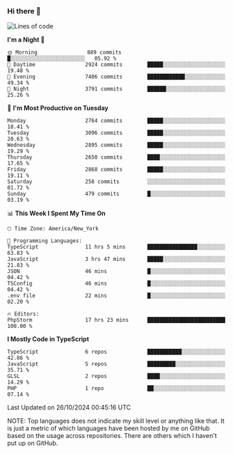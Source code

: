 ### Hi there 👋

<!--
**LynxJinxxy/LynxJinxxy** is a ✨ _special_ ✨ repository because its `README.md` (this file) appears on your GitHub profile.

Here are some ideas to get you started:

- 🔭 I’m currently working on ...
- 🌱 I’m currently learning ...
- 👯 I’m looking to collaborate on ...
- 🤔 I’m looking for help with ...
- 💬 Ask me about ...
- 📫 How to reach me: ...
- 😄 Pronouns: ...
- ⚡ Fun fact: ...
-->

<!--START_SECTION:waka-->
![Lines of code](https://img.shields.io/badge/From%20Hello%20World%20I%27ve%20Written-32.0%20million%20lines%20of%20code-blue)

**I'm a Night 🦉** 

```text
🌞 Morning                889 commits         █░░░░░░░░░░░░░░░░░░░░░░░░   05.92 % 
🌆 Daytime                2924 commits        █████░░░░░░░░░░░░░░░░░░░░   19.48 % 
🌃 Evening                7406 commits        ████████████░░░░░░░░░░░░░   49.34 % 
🌙 Night                  3791 commits        ██████░░░░░░░░░░░░░░░░░░░   25.26 % 
```
📅 **I'm Most Productive on Tuesday** 

```text
Monday                   2764 commits        █████░░░░░░░░░░░░░░░░░░░░   18.41 % 
Tuesday                  3096 commits        █████░░░░░░░░░░░░░░░░░░░░   20.63 % 
Wednesday                2895 commits        █████░░░░░░░░░░░░░░░░░░░░   19.29 % 
Thursday                 2650 commits        ████░░░░░░░░░░░░░░░░░░░░░   17.65 % 
Friday                   2868 commits        █████░░░░░░░░░░░░░░░░░░░░   19.11 % 
Saturday                 258 commits         ░░░░░░░░░░░░░░░░░░░░░░░░░   01.72 % 
Sunday                   479 commits         █░░░░░░░░░░░░░░░░░░░░░░░░   03.19 % 
```


📊 **This Week I Spent My Time On** 

```text
🕑︎ Time Zone: America/New_York

💬 Programming Languages: 
TypeScript               11 hrs 5 mins       ████████████████░░░░░░░░░   63.83 % 
JavaScript               3 hrs 47 mins       █████░░░░░░░░░░░░░░░░░░░░   21.83 % 
JSON                     46 mins             █░░░░░░░░░░░░░░░░░░░░░░░░   04.42 % 
TSConfig                 46 mins             █░░░░░░░░░░░░░░░░░░░░░░░░   04.42 % 
.env file                22 mins             █░░░░░░░░░░░░░░░░░░░░░░░░   02.20 % 

🔥 Editors: 
PhpStorm                 17 hrs 23 mins      █████████████████████████   100.00 % 
```

**I Mostly Code in TypeScript** 

```text
TypeScript               6 repos             ███████████░░░░░░░░░░░░░░   42.86 % 
JavaScript               5 repos             █████████░░░░░░░░░░░░░░░░   35.71 % 
GLSL                     2 repos             ████░░░░░░░░░░░░░░░░░░░░░   14.29 % 
PHP                      1 repo              ██░░░░░░░░░░░░░░░░░░░░░░░   07.14 % 
```




 Last Updated on 26/10/2024 00:45:16 UTC
<!--END_SECTION:waka-->
NOTE: Top languages does not indicate my skill level or anything like that. It is just a metric of which languages have been hosted by me on GitHub based on the usage across repositories. There are others which I haven't put up on GitHub.
